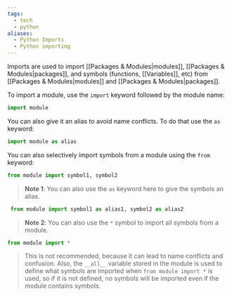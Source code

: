 ```yaml
---
tags:
  - tech
  - python
aliases:
  - Python Imports
  - Python importing
---
```

Imports are used to import [[Packages & Modules|modules]], [[Packages & Modules|packages]], and symbols (functions, [[Variables]], etc) from [[Packages & Modules|modules]] and [[Packages & Modules|packages]].

To import a module, use the `import` keyword followed by the module name:

```py
import module
```

You can also give it an alias to avoid name conflicts. To do that use the `as` keyword:

```py
import module as alias
```

You can also selectively import symbols from a module using the `from` keyword:

```py
from module import symbol1, symbol2
```
> **Note 1**: You can also use the `as` keyword here to give the symbols an alias.
```py
 from module import symbol1 as alias1, symbol2 as alias2
 ```

> **Note 2**: You can also use the `*` symbol to import all symbols from a module.
```py
from module import *
```
> This is not recommended, because it can lead to name conflicts and confusion.
> Also, the `__all__` variable stored in the module is used to define what symbols are imported when `from module import *` is used, so if it is not defined, no symbols will be imported even if the module contains symbols.